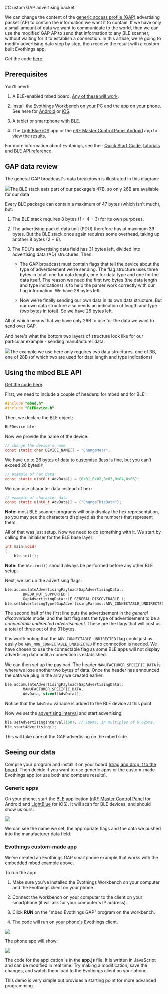 #C ustom GAP advertising packet

We can change the content of the [generic access profile (GAP)](../Introduction/BLEInDepth.md#advertising-and-connected-mode) advertising packet (AP) to contain the information we want it to contain. If we have only a small amount of data we want to communicate to the world, then we can use the modified GAP AP to send that information to any BLE scanner, without waiting for it to establish a connection. In this article, we're going to modify advertising data step by step, then receive the result with a custom-built Evothings app.

<span class="tips">Get the code [here](http://developer.mbed.org/teams/Bluetooth-Low-Energy/code/BLE_GAP_Example/).</span>

## Prerequisites

You'll need:

1. A BLE-enabled mbed board. [Any of these will work](https://developer.mbed.org/platforms/?connectivity=3).

1. Install the [Evothings Workbench on your PC](http://evothings.com/download/) and the app on your phone. See here for [Android](https://play.google.com/store/apps/details?id=com.evothings.evothingsclient) or [iOS](https://itunes.apple.com/nz/app/evothings-client/id848974292?mt=8).

1. A tablet or smartphone with BLE.

1. The [LightBlue iOS](https://itunes.apple.com/us/app/lightblue-bluetooth-low-energy/id557428110?mt=8) app or the [nRF Master Control Panel Android](https://play.google.com/store/apps/details?id=no.nordicsemi.android.mcp&hl=en) app to view the results.

<span class="tips">For more information about Evothings, see their [Quick Start Guide](http://evothings.com/getting-started-with-evothings-studio-in-90-seconds/), [tutorials](http://evothings.com/doc/studio/tutorials.html) and [BLE API reference](http://evothings.com/doc/plugins/com.evothings.ble/com.evothings.module_ble.html).</span>

## GAP data review

The general GAP broadcast's data breakdown is illustrated in this diagram:

<span class="images">![](../Advanced/Images/GAP/GeneralStruct.png)<span>The BLE stack eats part of our package's 47B, so only 26B are available for our data</span></span>

Every BLE package can contain a maximum of 47 bytes (which isn't much), but:

1. The BLE stack requires 8 bytes (1 + 4 + 3) for its own purposes.

1. The advertising packet data unit (PDU) therefore has at maximum 39 bytes. But the BLE stack once again requires some overhead, taking up another 8 bytes (2 + 6).

2. The PDU's advertising data field has 31 bytes left, divided into advertising data (AD) structures. Then:

	* The GAP broadcast must contain flags that tell the device about the type of advertisement we're sending. The flag structure uses three bytes in total: one for data length, one for data type and one for the data itself. The reason we need the first two bytes (the data length and type indications) is to help the parser work correctly with our flag information. We have 28 bytes left.

	* Now we're finally sending our own data in its own data structure. But our own data structure also needs an indication of length and type (two bytes in total). So we have 26 bytes left.

All of which means that we have only 26B to use for the data we want to send over GAP.

And here's what the bottom two layers of structure look like for our particular example - sending manufacturer data:

<span class="images">![](../Advanced/Images/GAP/ExampleStruct.png)<span>The example we use here only requires two data structures, one of 3B, one of 28B (of which two are used for data length and type indications)</span></span>

## Using the mbed BLE API

<span class="tips">[Get the code here](http://developer.mbed.org/teams/Bluetooth-Low-Energy/code/BLE_GAP_Example/).</span>

First, we need to include a couple of headers: for mbed and for BLE:

```c
#include "mbed.h"
#include "BLEDevice.h"
```

Then, we declare the BLE object:

```c
BLEDevice ble;
```

Now we provide the name of the device:

```c
// change the device's name
const static char DEVICE_NAME[] = "ChangeMe!!"; 
```

We have up to 26 bytes of data to customise (less is fine, but you can't exceed 26 bytes!):

```c
// example of hex data
const static uint8_t AdvData[] = {0x01,0x02,0x03,0x04,0x05};   
```

We can use character data instead of hex:

```c
// example of character data
const static uint8_t AdvData[] = {"ChangeThisData"};         
```

<span class="notes">**Note:** most BLE scanner programs will only display the hex representation, so you may see the characters displayed as the numbers that represent them.</span>

All of that was just setup. Now we need to do something with it. We start by calling the initialiser for the BLE base layer:

```c
int main(void)
{
	ble.init();
```

<span class="notes">**Note:** the ``ble.init()`` should always be performed before any other BLE setup.</span>

Next, we set up the advertising flags:

```c
ble.accumulateAdvertisingPayload(GapAdvertisingData::
		BREDR_NOT_SUPPORTED | 
		GapAdvertisingData::LE_GENERAL_DISCOVERABLE );
ble.setAdvertisingType(GapAdvertisingParams::ADV_CONNECTABLE_UNDIRECTED);
```

The second half of the first line puts the advertisement in the *general discoverable* mode, and the last flag sets the type of advertisement to be a *connectable undirected advertisement*. These are the flags that will cost us a total of three out of the 31 bytes.

It is worth noting that the ``ADV_CONNECTABLE_UNDIRECTED`` flag could just as easily be ``ADV_NON_CONNECTABLE_UNDIRECTED`` if no connection is needed. We have chosen to use the connectable flag as some BLE apps will not display advertising data until a connection is established.

We can then set up the payload. The header ``MANUFACTURER_SPECIFIC_DATA`` is where we lose another two bytes of data. Once the header has announced the data we plug in the array we created earlier:

```c
ble.accumulateAdvertisingPayload(GapAdvertisingData::
		MANUFACTURER_SPECIFIC_DATA, 
		AdvData, sizeof(AdvData));
```

Notice that the ``AdvData`` variable is added to the BLE device at this point.

Now we set the [advertising interval](../Introduction/ConnectionParameters.md#setadvertisinginterval) and start advertising:

```c
ble.setAdvertisingInterval(160); // 100ms; in multiples of 0.625ms.
ble.startAdvertising();
```

This will take care of the GAP advertising on the mbed side.

## Seeing our data

Compile your program and install it on your board ([drag and drop it to the board](https://docs.mbed.com/docs/mbed-os-handbook/en/latest/getting_started/blinky_compiler/). Then decide if you want to use generic apps or the custom-made Evothings app (or use both and compare results).

### Generic apps

On your phone, start the BLE application ([nRF Master Control Panel](https://play.google.com/store/apps/details?id=no.nordicsemi.android.mcp&hl=en) for Android and [LightBlue](https://itunes.apple.com/us/app/lightblue-bluetooth-low-energy/id557428110?mt=8) for iOS). It will scan for BLE devices, and should show us ours:

<span class="images">![](../Advanced/Images/GAP/SeeingAdvData.png)</span>

We can see the name we set, the appropriate flags and the data we pushed into the manufacturer data field.

### Evothings custom-made app

We've created an Evothings GAP smartphone example that works with the embedded mbed example above.

To run the app:

1. Make sure you've installed the Evothings Workbench on your computer and the Evothings client on your phone.

2. Connect the workbench on your computer to the client on your smartphone (it will ask for your computer's IP address).

3. Click **RUN** on the "mbed Evothings GAP" program on the workbench.

4. The code will run on your phone's Evothings client.

<span class="images">![](../Advanced/Images/GAP/EvothingsBench.png)</span>

The phone app will show:

<span class="images">![](../Advanced/Images/GAP/EvothingsApp.png)</span>

The code for the application is in the **app.js** file. It is written in JavaScript and can be modified in real time. Try making a modification, save the changes, and watch them load to the Evothings client on your phone.

This demo is very simple but provides a starting point for more advanced programming.

